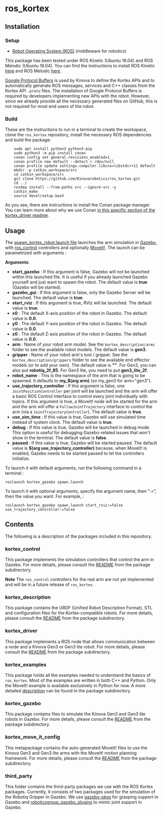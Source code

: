# ros_kortex

## Installation

### Setup

- [Robot Operating System (ROS)](http://wiki.ros.org) (middleware for robotics)

This package has been tested under ROS Kinetic (Ubuntu 16.04) and ROS Melodic (Ubuntu 18.04).
You can find the instructions to install ROS Kinetic [here](http://wiki.ros.org/kinetic/Installation/Ubuntu) and ROS Melodic [here](http://wiki.ros.org/melodic/Installation/Ubuntu).

[Google Protocol Buffers](https://developers.google.com/protocol-buffers/) is used by Kinova to define the Kortex APIs and to automatically generate ROS messages, services and C++ classes from the Kortex API `.proto` files. The installation of Google Protocol Buffers is required by developers implementing new APIs with the robot. However, since we already provide all the necessary generated files on GitHub, this is not required for most end users of the robot.

### Build

These are the instructions to run in a terminal to create the workspace, clone the `ros_kortex` repository, install the necessary ROS dependencies and build the package:

        sudo apt install python3 python3-pip
        sudo python3 -m pip install conan
        conan config set general.revisions_enabled=1
        conan profile new default --detect > /dev/null
        conan profile update settings.compiler.libcxx=libstdc++11 default
        mkdir -p catkin_workspace/src
        cd catkin_workspace/src
        git clone https://github.com/Kinovarobotics/ros_kortex.git
        cd ../
        rosdep install --from-paths src --ignore-src -y
        catkin_make
        source devel/setup.bash

As you see, there are instructions to install the Conan package manager. You can learn more about why we use Conan [in this specific section of the kortex_driver readme](kortex_driver/readme.md#conan).

## Usage

The [spawn_kortex_robot.launch file](launch/spawn_kortex_robot.launch) launches the arm simulation in [Gazebo](http://gazebosim.org), with [ros_control](http://wiki.ros.org/ros_control) controllers and optionally [MoveIt!](https://moveit.ros.org/).
The launch can be parametrized with arguments : 

**Arguments**:
- **start_gazebo** : If this argument is false, Gazebo will not be launched within this launched file. It is useful if you already launched Gazebo yourself and just want to spawn the robot. The default value is **true** (Gazebo will be started).
- **gazebo_gui** : If this argument is false, only the Gazebo Server will be launched. The default value is **true**.
- **start_rviz** : If this argument is true, RViz will be launched. The default value is **true**.
- **x0** : The default X-axis position of the robot in Gazebo. The default value is **0.0**.
- **y0** : The default Y-axis position of the robot in Gazebo. The default value is **0.0**.
- **z0** : The default Z-axis position of the robot in Gazebo. The default value is **0.0**.
- **arm** : Name of your robot arm model. See the `kortex_description/arms` folder to see the available robot models. The default value is **gen3**.
- **gripper** : Name of your robot arm's tool / gripper. See the `kortex_description/grippers` folder to see the available end effector models (or to add your own). The default value is **""**. For Gen3, you can also put **robotiq_2f_85**. For Gen3 lite, you need to put **gen3_lite_2f**.
- **robot_name** : This is the namespace of the arm that is going to be spawned. It defaults to **my_$(arg arm)** (so my_gen3 for arm="gen3").
- **use_trajectory_controller** : If this argument is false, one `JointPositionController` per joint will be launched and the arm will offer a basic ROS Control interface to control every joint individually with topics. If this argument is true, a MoveIt! node will be started for the arm and the arm will offer a `FollowJointTrajectory` interface to control the arm (via a `JointTrajectoryController`). The default value is **true**.
- **use_sim_time** : If this value is true, Gazebo will use simulated time instead of system clock. The default value is **true**.
- **debug** : If this value is true, Gazebo will be launched in debug mode. This option is useful for debugging Gazebo-related issues that won't show in the terminal. The default value is **false**.
- **paused** : If this value is true, Gazebo will be started paused. The default value is **$(arg use_trajectory_controller)** because, when MoveIt! is enabled, Gazebo needs to be started paused to let the controllers initialize.

To launch it with default arguments, run the following command in a terminal : 

`roslaunch kortex_gazebo spawn.launch`

To launch it with optional arguments, specify the argument name, then ":=", then the value you want. For example, : 

`roslaunch kortex_gazebo spawn.launch start_rviz:=false use_trajectory_controller:=false`

## Contents

The following is a description of the packages included in this repository.

### kortex_control
This package implements the simulation controllers that control the arm in Gazebo. For more details, please consult the [README](kortex_control/readme.md) from the package subdirectory.

**Note** The `ros_control` controllers for the real arm are not yet implemented and will be in a future release of `ros_kortex`.

### kortex_description
This package contains the URDF (Unified Robot Description Format), STL and configuration files for the Kortex-compatible robots. For more details, please consult the [README](kortex_description/readme.md) from the package subdirectory.

### kortex_driver
This package implements a ROS node that allows communication between a node and a Kinova Gen3 or Gen3 lite robot. For more details, please consult the [README](kortex_driver/readme.md) from the package subdirectory.

### kortex_examples
This package holds all the examples needed to understand the basics of `ros_kortex`. Most of the examples are written in both C++ and Python. Only the MoveIt! example is available exclusively in Python for now.
A more detailed [description](kortex_examples/readme.md) can be found in the package subdirectory.

### kortex_gazebo
This package contains files to simulate the Kinova Gen3 and Gen3 lite robots in Gazebo. For more details, please consult the [README](kortex_gazebo/readme.md) from the package subdirectory.

### kortex_move_it_config
This metapackage contains the auto-generated MoveIt! files to use the Kinova Gen3 and Gen3 lite arms with the MoveIt! motion planning framework. For more details, please consult the [README](kortex_move_it_config/readme.md) from the package subdirectory.

### third_party
This folder contains the third-party packages we use with the ROS Kortex packages. Currently, it consists of two packages used for the simulation of the Robotiq Gripper in Gazebo. We use [gazebo-pkgs](third_party/gazebo-pkgs/README.md) for grasping support in Gazebo and [roboticsgroup_gazebo_plugins](third_party/roboticsgroup_gazebo_plugins/README.md) to mimic joint support in Gazebo.
